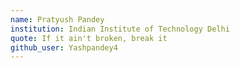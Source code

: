 ```yaml
---
name: Pratyush Pandey
institution: Indian Institute of Technology Delhi
quote: If it ain't broken, break it
github_user: Yashpandey4
---
```


